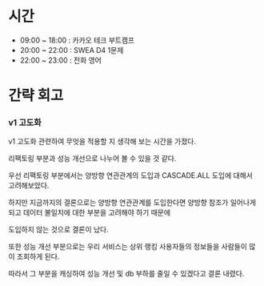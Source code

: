 # 시간
- 09:00 ~ 18:00 : 카카오 테크 부트캠프
- 20:00 ~ 22:00 : SWEA D4 1문제
- 22:00 ~ 23:00 : 전화 영어

# 간략 회고

### v1 고도화

v1 고도화 관련하여 무엇을 적용할 지 생각해 보는 시간을 가졌다.

리팩토링 부분과 성능 개선으로 나누어 볼 수 있을 것 같다.

우선 리팩토링 부분에서는 양방향 연관관계의 도입과 CASCADE.ALL 도입에 대해서 고려해보았다.

하지만 지금까지의 결론으로는 양방향 연관관계를 도입한다면 양방향 참조가 일어나게 되고 데이터 불일치에 대한 부분을 고려해야 하기 때문에

도입하지 않는 것으로 결론이 났다.

또한 성능 개선 부분으로는 우리 서비스는 상위 랭킹 사용자들의 정보들을 사람들이 많이 조회하게 된다.

따라서 그 부분을 캐싱하여 성능 개선 및 db 부하를 줄일 수 있겠다고 결론 내렸다.